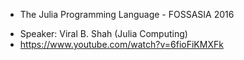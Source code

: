 * The Julia Programming Language - FOSSASIA 2016
 - Speaker: Viral B. Shah (Julia Computing)
 - https://www.youtube.com/watch?v=6fioFiKMXFk
